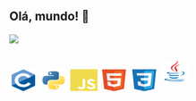 ## Olá, mundo! 👋

<a href="https://github.com/anuraghazra/github-readme-stats">
  <img height=200 align="center" src="https://github-readme-stats.vercel.app/api?username=AJuliapc&show_icons=true&theme=dracula" />
</a>

##

<div style="display: inline_block">
  <img align="center" alt="AJ-C" height="40" width="50" src="https://raw.githubusercontent.com/devicons/devicon/master/icons/c/c-original.svg">
  <img align="center" alt="AJ-Python" height="40" width="50" src="https://raw.githubusercontent.com/devicons/devicon/master/icons/python/python-original.svg">
  <img align="center" alt="AJ-Js" height="40" width="50" src="https://raw.githubusercontent.com/devicons/devicon/master/icons/javascript/javascript-plain.svg">
  <img align="center" alt="AJ-HTML" height="40" width="50" src="https://raw.githubusercontent.com/devicons/devicon/master/icons/html5/html5-original.svg">
  <img align="center" alt="AJ-CSS" height="40" width="50" src="https://raw.githubusercontent.com/devicons/devicon/master/icons/css3/css3-original.svg">
  <img aligh="center" alt= "AJ-Java" height="40" width="50" src= "https://raw.githubusercontent.com/devicons/devicon/master/icons/java/java-original.svg">
</div>

<!--
**AJuliapc/AJuliapc** is a ✨ _special_ ✨ repository because its `README.md` (this file) appears on your GitHub profile.

Here are some ideas to get you started:

- 🔭 I’m currently working on ...
- 🌱 I’m currently learning ...
- 👯 I’m looking to collaborate on ...
- 🤔 I’m looking for help with ...
- 💬 Ask me about ...
- 📫 How to reach me: ...
- 😄 Pronouns: ...
- ⚡ Fun fact: ...
-->
